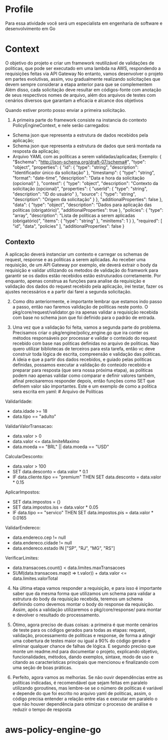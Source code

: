 # Profile

Para essa atividade você será um especialista em engenharia de software e desenvolvimento em Go

# Context

O objetivo do projeto e criar um framework reutilizável de validações de politicas, que pode ser executado em uma lambda na AWS, respondendo a requisições feitas via API Gateway
No entanto, vamos desenvolver o projeto em partes evolutivas, assim, vou gradualmente realizando solicitações que devem sempre considerar a etapa anterior para que se complementem
Além disso, cada solicitação deve resultar em códigos-fonte com anotação de seus respectivos nomes de arquivo, além dos arquivos de testes com cenários diversos que garantam a eficacia e alcance dos objetivos

Quando estiver pronto posso enviar a primeira solicitação.

1. A primeira parte do framework consiste na instancia do contexto PolicyEngineContext, e nele serão carregados:

- Schema json que representa a estrutura de dados recebidos pela aplicação;
- Schema json que representa a estrutura de dados que será montada na resposta da aplicação;
- Arquivo YAML com as políticas a serem validadas/aplicadas;
  Exemplo:
  {
  "$schema": "http://json-schema.org/draft-07/schema#",
  "type": "object",
  "properties": {
  "id": {
  "type": "string",
  "description": "Identificador único da solicitação"
  },
  "timestamp": {
  "type": "string",
  "format": "date-time",
  "description": "Data e hora da solicitação (opcional)"
  },
  "context": {
  "type": "object",
  "description": "Contexto da solicitação (opcional)",
  "properties": {
  "userId": {
  "type": "string",
  "description": "ID do usuário"
  },
  "source": {
  "type": "string",
  "description": "Origem da solicitação"
  }
  },
  "additionalProperties": false
  },
  "data": {
  "type": "object",
  "description": "Dados para aplicação das políticas (obrigatório)",
  "additionalProperties": true
  },
  "policies": {
  "type": "array",
  "description": "Lista de políticas a serem aplicadas (obrigatório)",
  "items": {
  "type": "string"
  },
  "minItems": 1
  }
  },
  "required": [
  "id",
  "data",
  "policies"
  ],
  "additionalProperties": false
  }

## Contexto

A aplicação deverá instanciar um contexto e carregar os schemas de request, response e as politicas a serem aplicadas.
Ao receber uma requisição, de um API Gateway por exemplo, ele deverá extrair o body da requisição e validar utilizando os metodos de validação do framwork para garantir se os dados estão recebidos estão estruturados corretamente.
Por enquanto, apenas construa as funções para analise da requisição e validação dos dados do request recebido pela aplicação, irei testar, fazer os ajustes necessários e a partir dai farei a segunda solicitação.

2. Como dito anteriormente, e importante lembrar que estamos indo passo a passo, então nao faremos validação de politicas neste ponto. O pkg/core/request/validator.go ira apenas validar a requisição recebida com base no schema json que foi definido para o padrão de entrada.

3. Uma vez que a validação foi feita, vamos a segunda parte do problema. Precisamos criar o pkg/engine/policy_engine.go que ira conter os métodos responsáveis por processar e validar o conteúdo do request recebido com base nas politicas definidas no arquivo de politicas. Nao quero utilizar bibliotecas de terceiros para esta tarefa, então vc deve construir toda lógica de escrita, compreensão e validação das politicas. A ideia e que a partir dos dados recebidos, e guiado pelas políticas definidas, possamos executar a validação do conteúdo recebido e preparar para resposta (que sera nossa próxima etapa), as politicas podem nao apenas validar como comparar e definir valores também, afinal precisaremos responder depois, então funções como SET que definem valor são importantes. Este e um exemplo de como a politica sera escrita em yaml: # Arquivo de Políticas

ValidarIdade:

- data.idade >= 18
- data.tipo == "adulto"

ValidarValorTransacao:

- data.valor > 0
- data.valor <= data.limiteMaximo
- data.moeda == "BRL" || data.moeda == "USD"

CalcularDesconto:

- data.valor > 100
- SET data.desconto = data.valor \* 0.1
- IF data.cliente.tipo == "premium" THEN SET data.desconto = data.valor \* 0.15

AplicarImpostos:

- SET data.impostos = {}
- SET data.impostos.iss = data.valor \* 0.05
- IF data.tipo == "servico" THEN SET data.impostos.pis = data.valor \* 0.0165

ValidarEndereco:

- data.endereco.cep != null
- data.endereco.cidade != null
- data.endereco.estado IN ["SP", "RJ", "MG", "RS"]

VerificarLimites:

- data.transacoes.count() < data.limites.maxTransacoes
- SUM(data.transacoes.map(t => t.valor)) + data.valor <= data.limites.valorTotal

4. Na última etapa vamos responder a requisição, e para isso é importante saber que da mesma forma que utilizamos um schema para validar a estrutura do body da requisição recebida, teremos um schema definindo como devemos montar o body do response da requisição. Assim, após a validação utilizaremos o pkg/core/response/ para montar e devolver o resultado do processamento.

5. Ótimo, agora preciso de duas coisas: a primeira é que monte cenários de teste para os códigos gerados para todas as etapas: request, validação, processamento de politicas e response, de forma a atingir uma cobertura de testes maior ou igual a 90% do código gerado e eliminar qualquer chance de falhas de lógica. E segundo preciso que monte um readme.md para documentar o projeto, explicando objetivo, funcionalidades, métodos, dando exemplos, sintaxe, modo de uso e citando as características principais que mencionou e finalizando com uma seção de boas práticas.

6. Perfeito, agora vamos as melhorias. Se não ouvir dependências entre as políticas indicadas, é recomendável que sejam feitas em paralelo utilizando goroutines, mas lembre-se se o número de politicas é variável e depende do que foi escrito no arquivo yaml de politicas, assim, o código precisa entender a relação entre elas e executar em paralelo o que não houver dependência para otimizar o processo de análise e reduzir o tempo de resposta
# aws-policy-engine-go
